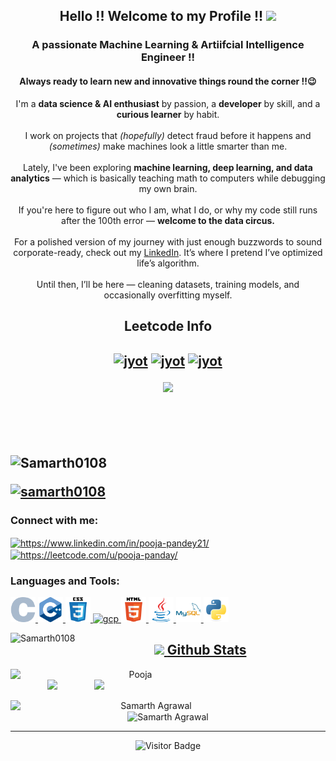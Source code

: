 <h2 align="center">
  <a target="_blank">
  </a> 
  Hello !! Welcome to my Profile !!
  <a target="_blank">
    <img src="https://github.com/JayantGoel001/JayantGoel001/blob/master/GIF/Hi.gif" width="40px" />
  </a>
</h2>
<h3 align="center">A passionate Machine Learning & Artiifcial Intelligence Engineer !! </h3>
<h4 align="center">Always ready to learn new and innovative things round the corner !!😉</h4>

<p align="center">
  I'm a <strong>data science & AI enthusiast</strong> by passion, a <strong>developer</strong> by skill,  
  and a <strong>curious learner</strong> by habit.  
  <br><br>
  I work on projects that <em>(hopefully)</em> detect fraud before it happens and  
  <em>(sometimes)</em> make machines look a little smarter than me.  
  <br><br>
  Lately, I've been exploring <strong>machine learning, deep learning, and data analytics</strong> —  
  which is basically teaching math to computers while debugging my own brain.  
  <br><br>
  If you're here to figure out who I am, what I do, or why my code still runs after the 100th error —  
  <strong>welcome to the data circus.</strong>
  <br><br>
  For a polished version of my journey with just enough buzzwords to sound corporate-ready,  
  check out my <a href="https://www.linkedin.com/in/samarth-agrawal21/">LinkedIn</a>.  
  It’s where I pretend I’ve optimized life’s algorithm.  
  <br><br>
  Until then, I’ll be here — cleaning datasets, training models, and occasionally overfitting myself.
</p>


<h2 align="center">Leetcode Info<h2>  
<p align="center">
  <a href="https://leetcode.com/u/samarthag01/" target="_blank"><img align="center" src="https://assets.leetcode.com/static_assets/others/2550.gif" alt="jyot" height="200" width="200" /></a>
  <a href="https://leetcode.com/u/samarthag01/" target="_blank"><img align="center" src="https://assets.leetcode.com/static_assets/marketing/2024-50.gif" alt="jyot" height="200" width="200" /></a>
  <a href="https://leetcode.com/u/samarthag01/" target="_blank"><img align="center" src="https://assets.leetcode.com/static_assets/marketing/2024-100.gif" alt="jyot" height="200" width="200" /></a>
</p>
<p align="center">
  
  <img  align=top flex-grow=1 src="https://leetcard.jacoblin.cool/samarthag01?theme=dark&font=Nunito&ext=heatmap" />  
</p>
<br><br>

<p align="left"> <img src="https://komarev.com/ghpvc/?username=Samarth0108&label=Profile%20views&color=0e75b6&style=flat" alt="Samarth0108" /> </p>

<p align="left"> <a href="https://github.com/ryo-ma/github-profile-trophy"><img src="https://github-profile-trophy.vercel.app/?username=samarth0108" alt="samarth0108" /></a> </p>

<h3 align="left">Connect with me:</h3>
<p align="left">
<a href="https://www.linkedin.com/in/samarth-agrawal-bbb50a253/" target="blank"><img align="center" src="https://raw.githubusercontent.com/rahuldkjain/github-profile-readme-generator/master/src/images/icons/Social/linked-in-alt.svg" alt="https://www.linkedin.com/in/pooja-pandey21/" height="30" width="40" /></a>
<a href="https://leetcode.com/u/samarthag01/" target="blank"><img align="center" src="https://raw.githubusercontent.com/rahuldkjain/github-profile-readme-generator/master/src/images/icons/Social/leet-code.svg" alt="https://leetcode.com/u/pooja-panday/" height="30" width="40" /></a>
</p>

<h3 align="left">Languages and Tools:</h3>
<p align="left"> <a href="https://www.cprogramming.com/" target="_blank" rel="noreferrer"> <img src="https://raw.githubusercontent.com/devicons/devicon/master/icons/c/c-original.svg" alt="c" width="40" height="40"/> </a> <a href="https://www.w3schools.com/cpp/" target="_blank" rel="noreferrer"> <img src="https://raw.githubusercontent.com/devicons/devicon/master/icons/cplusplus/cplusplus-original.svg" alt="cplusplus" width="40" height="40"/> </a> <a href="https://www.w3schools.com/css/" target="_blank" rel="noreferrer"> <img src="https://raw.githubusercontent.com/devicons/devicon/master/icons/css3/css3-original-wordmark.svg" alt="css3" width="40" height="40"/> </a> <a href="https://cloud.google.com" target="_blank" rel="noreferrer"> <img src="https://www.vectorlogo.zone/logos/google_cloud/google_cloud-icon.svg" alt="gcp" width="40" height="40"/> </a> <a href="https://www.w3.org/html/" target="_blank" rel="noreferrer"> <img src="https://raw.githubusercontent.com/devicons/devicon/master/icons/html5/html5-original-wordmark.svg" alt="html5" width="40" height="40"/> </a> <a href="https://www.java.com" target="_blank" rel="noreferrer"> <img src="https://raw.githubusercontent.com/devicons/devicon/master/icons/java/java-original.svg" alt="java" width="40" height="40"/> </a> <a href="https://www.mysql.com/" target="_blank" rel="noreferrer"> <img src="https://raw.githubusercontent.com/devicons/devicon/master/icons/mysql/mysql-original-wordmark.svg" alt="mysql" width="40" height="40"/> <a href="https://www.python.org" target="_blank" rel="noreferrer"> <img src="https://raw.githubusercontent.com/devicons/devicon/master/icons/python/python-original.svg" alt="python" width="40" height="40"/> </a> </p>



<p><img align="left" src="https://github-readme-stats.vercel.app/api/top-langs?username=https://github.com/Samarth0108& show_icons=true&locale=en&layout=compact" alt="Samarth0108" /></p>




 

<div align="center">

<a href="https://github.com/DenverCoder1/Simple-View-Counter">
    
</p>

## <img src="https://media.giphy.com/media/iY8CRBdQXODJSCERIr/giphy.gif" width="25"> <b>Github Stats</b>

<p align="center">

  <img align="left" width="400" src="https://github-readme-stats.vercel.app/api?username=Samarth0108&show_icons=true&locale=en&line_height=20&title_color=7A7ADB&icon_color=2234AE&text_color=D3D3D3&bg_color=0,000000,130F40" alt="Pooja" />
  <img align="right" src="https://github-readme-streak-stats.herokuapp.com/?user=Samarth0108&theme=blueberry&line_height=20&title_color=7A7ADB&icon_color=2234AE&text_color=D3D3D3&bg_color=0,000000,130F40" width="370"/>
</p>
<img src="https://user-images.githubusercontent.com/73097560/115834477-dbab4500-a447-11eb-908a-139a6edaec5c.gif"></a>
<p align="center">
    <img src="https://github-profile-summary-cards.vercel.app/api/cards/profile-details?username=Samarth0108&theme=tokyonight&hide_border=true" align="left" width="450" alt="Samarth Agrawal"/>
<img src="https://github-readme-stats.vercel.app/api/top-langs?username=Samarth0108&show_icons=true&locale=en&layout=compact&theme=tokyonight" align="center" width="300"  alt="Samarth Agrawal"/>
</p>

----------------------
<p align="center">
  <img src="https://komarev.com/ghpvc/?username=p&style=flat-square&color=blue" alt="Visitor Badge">
</p>
